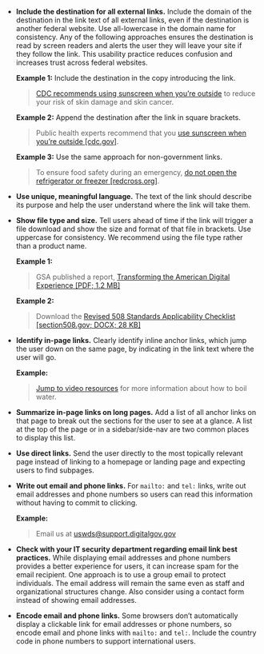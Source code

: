 - **Include the destination for all external links.** Include the domain of the destination in the link text of all external links, even if the destination is another federal website. Use all-lowercase in the domain name for consistency. Any of the following approaches ensures the destination is read by screen readers and alerts the user they will leave your site if they follow the link. This usability practice reduces confusion and increases trust across federal websites.

    **Example 1:** Include the destination in the copy introducing the link.
    > [CDC recommends using sunscreen when you’re outside](https://www.cdc.gov/cancer/skin/basic_info/sun-safety.htm) to reduce your risk of skin damage and skin cancer.

    **Example 2:** Append the destination after the link in square brackets.
    > Public health experts recommend that you [use sunscreen when you’re outside [cdc.gov]](https://www.cdc.gov/cancer/skin/basic_info/sun-safety.htm).

    **Example 3:** Use the same approach for non-government links.
    > To ensure food safety during an emergency, [do not open the refrigerator or freezer [redcross.org]](https://www.redcross.org/get-help/how-to-prepare-for-emergencies/types-of-emergencies/food-safety.html).

- **Use unique, meaningful language.** The text of the link should describe its purpose and help the user understand where the link will take them.

- **Show file type and size.** Tell users ahead of time if the link will trigger a file download and show the size and format of that file in brackets. Use uppercase for consistency. We recommend using the file type rather than a product name.

    **Example 1:**
    > GSA published a report, [Transforming the American Digital Experience [PDF; 1.2 MB]](https://designsystem.digital.gov/files/next/Transforming-the-American-digital-experience.pdf)

    **Example 2:**
    > Download the [Revised 508 Standards Applicability Checklist [section508.gov; DOCX; 28 KB]](https://section508.gov/sites/default/files/Revised%20508%20Standards%20Applicability%20Checklist%20%287%29.docx)

- **Identify in-page links.** Clearly identify inline anchor links, which jump the user down on the same page, by indicating in the link text where the user will go.

    **Example:**
    > [Jump to video resources](javascript:void(0)) for more information about how to boil water.

- **Summarize in-page links on long pages.** Add a list of all anchor links on that page to break out the sections for the user to see at a glance. A list at the top of the page or in a sidebar/side-nav are two common places to display this list.

- **Use direct links.** Send the user directly to the most topically relevant page instead of linking to a homepage or landing page and expecting users to find subpages.

- **Write out email and phone links.** For `mailto:` and `tel:` links, write out email addresses and phone numbers so users can read this information without having to commit to clicking.

    **Example:**
    > Email us at [uswds@support.digitalgov.gov](mailto:uswds@support.digitalgov.gov)

- **Check with your IT security department regarding email link best practices.** While displaying email addresses and phone numbers provides a better experience for users, it can increase spam for the email recipient. One approach is to use a group email to protect individuals. The email address will remain the same even as staff and organizational structures change. Also consider using a contact form instead of showing email addresses.

- **Encode email and phone links.** Some browsers don’t automatically display a clickable link for email addresses or phone numbers, so encode email and phone links with `mailto:` and `tel:`. Include the country code in phone numbers to support international users.